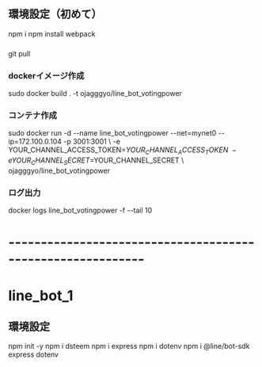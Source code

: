 
## 環境設定（初めて）
npm i 
npm install webpack 


### 
git pull 
### dockerイメージ作成 
sudo docker build . -t ojagggyo/line_bot_votingpower 



### コンテナ作成 
sudo docker run -d --name line_bot_votingpower --net=mynet0 --ip=172.100.0.104 -p 3001:3001 \ 
-e YOUR_CHANNEL_ACCESS_TOKEN=$YOUR_CHANNEL_ACCESS_TOKEN \ 
-e YOUR_CHANNEL_SECRET=$YOUR_CHANNEL_SECRET \ 
ojagggyo/line_bot_votingpower 

### ログ出力 
docker logs line_bot_votingpower -f --tail 10 



# -----------------------------------------------------------
# line_bot_1 


## 環境設定 
npm init -y 
npm i dsteem 
npm i express 
npm i dotenv 
npm i  @line/bot-sdk express dotenv 


